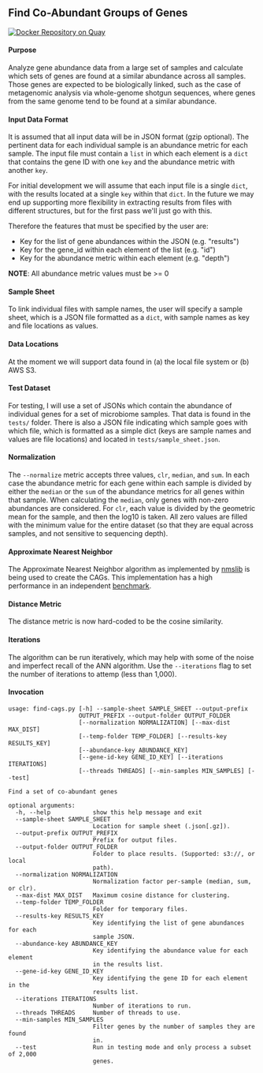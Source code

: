 ## Find Co-Abundant Groups of Genes

[![Docker Repository on Quay](https://quay.io/repository/fhcrc-microbiome/find-cags/status "Docker Repository on Quay")](https://quay.io/repository/fhcrc-microbiome/find-cags)

#### Purpose

Analyze gene abundance data from a large set of samples and calculate
which sets of genes are found at a similar abundance across all samples.
Those genes are expected to be biologically linked, such as the case of
metagenomic analysis via whole-genome shotgun sequences, where genes
from the same genome tend to be found at a similar abundance.


#### Input Data Format

It is assumed that all input data will be in JSON format (gzip optional).
The pertinent data for each individual sample is an abundance metric for
each sample. The input file must contain a `list` in which each element
is a `dict` that contains the gene ID with one `key` and the abundance
metric with another `key`. 

For initial development we will assume that each input file is a single
`dict`, with the results located at a single `key` within that `dict`. 
In the future we may end up supporting more flexibility in extracting
results from files with different structures, but for the first pass we'll
just go with this.

Therefore the features that must be specified by the user are:

  * Key for the list of gene abundances within the JSON (e.g. "results")
  * Key for the gene_id within each element of the list (e.g. "id")
  * Key for the abundance metric within each element (e.g. "depth")

**NOTE**: All abundance metric values must be >= 0

#### Sample Sheet

To link individual files with sample names, the user will specify a
sample sheet, which is a JSON file formatted as a `dict`, with sample
names as key and file locations as values. 


#### Data Locations

At the moment we will support data found in (a) the local file system 
or (b) AWS S3.


#### Test Dataset

For testing, I will use a set of JSONs which contain the abundance of
individual genes for a set of microbiome samples. That data is found in the
`tests/` folder. There is also a JSON file indicating which sample goes
with which file, which is formatted as a simple dict (keys are sample names
and values are file locations) and located in `tests/sample_sheet.json`.


#### Normalization

The `--normalize` metric accepts three values, `clr`, `median`, and `sum`. In each case
the abundance metric for each gene within each sample is divided by either
the `median` or the `sum` of the abundance metrics for all genes within that
sample. When calculating the `median`, only genes with non-zero abundances
are considered. For `clr`, each value is divided by the geometric mean for the
sample, and then the log10 is taken. All zero values are filled with the minimum
value for the entire dataset (so that they are equal across samples, and not
sensitive to sequencing depth).


#### Approximate Nearest Neighbor

The Approximate Nearest Neighbor algorithm as implemented by 
[nmslib](https://nmslib.github.io/nmslib/index.html) is being used to create the CAGs.
This implementation has a high performance in an independent 
[benchmark](http://ann-benchmarks.com/).


#### Distance Metric

The distance metric is now hard-coded to be the cosine similarity.


#### Iterations

The algorithm can be run iteratively, which may help with some of the noise and
imperfect recall of the ANN algorithm. Use the `--iterations` flag to set the number
of iterations to attemp (less than 1,000).


#### Invocation

```
usage: find-cags.py [-h] --sample-sheet SAMPLE_SHEET --output-prefix
                    OUTPUT_PREFIX --output-folder OUTPUT_FOLDER
                    [--normalization NORMALIZATION] [--max-dist MAX_DIST]
                    [--temp-folder TEMP_FOLDER] [--results-key RESULTS_KEY]
                    [--abundance-key ABUNDANCE_KEY]
                    [--gene-id-key GENE_ID_KEY] [--iterations ITERATIONS]
                    [--threads THREADS] [--min-samples MIN_SAMPLES] [--test]

Find a set of co-abundant genes

optional arguments:
  -h, --help            show this help message and exit
  --sample-sheet SAMPLE_SHEET
                        Location for sample sheet (.json[.gz]).
  --output-prefix OUTPUT_PREFIX
                        Prefix for output files.
  --output-folder OUTPUT_FOLDER
                        Folder to place results. (Supported: s3://, or local
                        path).
  --normalization NORMALIZATION
                        Normalization factor per-sample (median, sum, or clr).
  --max-dist MAX_DIST   Maximum cosine distance for clustering.
  --temp-folder TEMP_FOLDER
                        Folder for temporary files.
  --results-key RESULTS_KEY
                        Key identifying the list of gene abundances for each
                        sample JSON.
  --abundance-key ABUNDANCE_KEY
                        Key identifying the abundance value for each element
                        in the results list.
  --gene-id-key GENE_ID_KEY
                        Key identifying the gene ID for each element in the
                        results list.
  --iterations ITERATIONS
                        Number of iterations to run.
  --threads THREADS     Number of threads to use.
  --min-samples MIN_SAMPLES
                        Filter genes by the number of samples they are found
                        in.
  --test                Run in testing mode and only process a subset of 2,000
                        genes.
  ```
